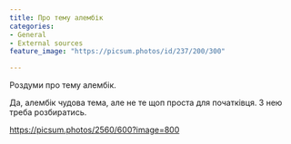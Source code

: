```yaml
---
title: Про тему алембік
categories:
- General
- External sources
feature_image: "https://picsum.photos/id/237/200/300"

---
```


Роздуми про тему алембік.

<!-- more -->

Да, алембік чудова тема, але не те щоп проста для початківця. З нею треба розбиратись.

https://picsum.photos/2560/600?image=800
